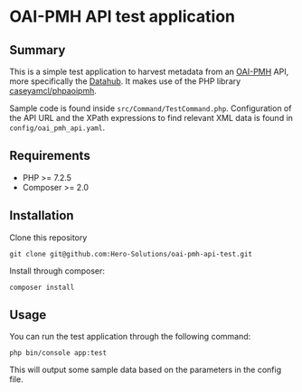 # OAI-PMH API test application

## Summary

This is a simple test application to harvest metadata from an [OAI-PMH](https://www.openarchives.org/pmh/) API, more specifically the [Datahub](https://github.com/thedatahub/Datahub). It makes use of the PHP library [caseyamcl/phpaoipmh](https://github.com/caseyamcl/phpoaipmh).

Sample code is found inside ```src/Command/TestCommand.php```. Configuration of the API URL and the XPath expressions to find relevant XML data is found in ```config/oai_pmh_api.yaml```.

## Requirements

- PHP >= 7.2.5
- Composer >= 2.0

## Installation

Clone this repository
```
git clone git@github.com:Hero-Solutions/oai-pmh-api-test.git
```

Install through composer:
```
composer install
```

## Usage

You can run the test application through the following command:
```
php bin/console app:test
```

This will output some sample data based on the parameters in the config file.
